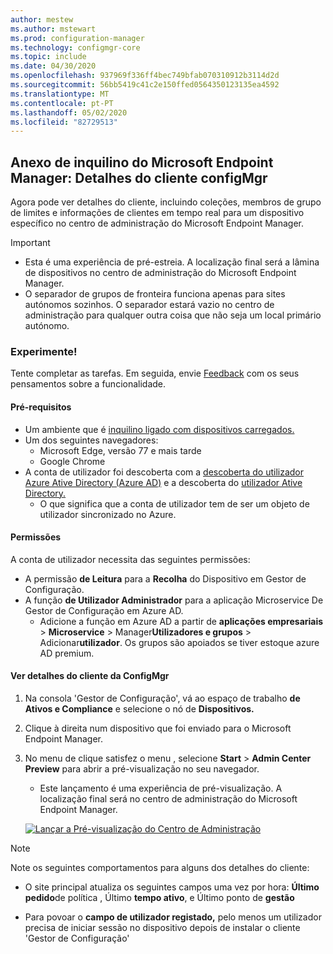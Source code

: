 ```yaml
---
author: mestew
ms.author: mstewart
ms.prod: configuration-manager
ms.technology: configmgr-core
ms.topic: include
ms.date: 04/30/2020
ms.openlocfilehash: 937969f336ff4bec749bfab070310912b3114d2d
ms.sourcegitcommit: 56bb5419c41c2e150ffed0564350123135ea4592
ms.translationtype: MT
ms.contentlocale: pt-PT
ms.lasthandoff: 05/02/2020
ms.locfileid: "82729513"
---
```

## <a name="microsoft-endpoint-manager-tenant-attach-configmgr-client-details"></a><a name="bkmk_mem"></a>Anexo de inquilino do Microsoft Endpoint Manager: Detalhes do cliente configMgr
<!--6374854, 6521921-->

Agora pode ver detalhes do cliente, incluindo coleções, membros de grupo de limites e informações de clientes em tempo real para um dispositivo específico no centro de administração do Microsoft Endpoint Manager.

> [!Important]
> - Esta é uma experiência de pré-estreia. A localização final será a lâmina de dispositivos no centro de administração do Microsoft Endpoint Manager.
> - O separador de grupos de fronteira funciona apenas para sites autónomos sozinhos. O separador estará vazio no centro de administração para qualquer outra coisa que não seja um local primário autónomo.

### <a name="try-it-out"></a>Experimente!

Tente completar as tarefas. Em seguida, envie [Feedback](../../technical-preview-2003.md#bkmk_feedback) com os seus pensamentos sobre a funcionalidade.

#### <a name="prerequisites"></a>Pré-requisitos

- Um ambiente que é [inquilino ligado com dispositivos carregados.](../../../../../tenant-attach/device-sync-actions.md)
- Um dos seguintes navegadores:
  - Microsoft Edge, versão 77 e mais tarde
  - Google Chrome
- A conta de utilizador foi descoberta com a [descoberta do utilizador Azure Ative Directory (Azure AD)](../../../../servers/deploy/configure/about-discovery-methods.md#azureaddisc) e a descoberta do [utilizador Ative Directory.](../../../../servers/deploy/configure/about-discovery-methods.md#bkmk_aboutUser)
  - O que significa que a conta de utilizador tem de ser um objeto de utilizador sincronizado no Azure.

#### <a name="permissions"></a>Permissões

A conta de utilizador necessita das seguintes permissões:

- A permissão **de Leitura** para a **Recolha** do Dispositivo em Gestor de Configuração.
- A função **de Utilizador Administrador** para a aplicação Microservice De Gestor de Configuração em Azure AD.
  - Adicione a função em Azure AD a partir de **aplicações empresariais** > **Microservice** > Manager**Utilizadores e grupos** > Adicionar**utilizador**. Os grupos são apoiados se tiver estoque azure AD premium.

#### <a name="view-configmgr-client-details"></a>Ver detalhes do cliente da ConfigMgr

1. Na consola 'Gestor de Configuração', vá ao espaço de trabalho **de Ativos e Compliance** e selecione o nó de **Dispositivos.**
1. Clique à direita num dispositivo que foi enviado para o Microsoft Endpoint Manager.
1. No menu de clique satisfez o menu , selecione **Start** > **Admin Center Preview** para abrir a pré-visualização no seu navegador.
     - Este lançamento é uma experiência de pré-visualização. A localização final será no centro de administração do Microsoft Endpoint Manager.

   [![Lançar a Pré-visualização do Centro de Administração](../../media/6374854-start-admin-center.png)](../../media/6374854-start-admin-center.png#lightbox)

> [!NOTE]
> Note os seguintes comportamentos para alguns dos detalhes do cliente:
>
> - O site principal atualiza os seguintes campos uma vez por hora: **Último pedido**de política , Último **tempo ativo**, e Último ponto de **gestão**
>
> - Para povoar o **campo de utilizador registado,** pelo menos um utilizador precisa de iniciar sessão no dispositivo depois de instalar o cliente 'Gestor de Configuração'
